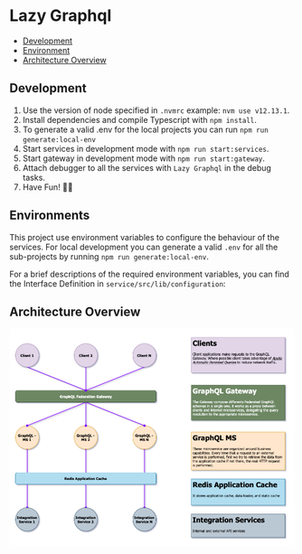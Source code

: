 # Lazy Graphql

- [Development](#Development)
- [Environment](#ArchitectureOverview)
- [Architecture Overview](#ArchitectureOverview)

## Development

1. Use the version of node specified in `.nvmrc` example: `nvm use v12.13.1`.
2. Install dependencies and compile Typescript with `npm install`.
3. To generate a valid .env for the local projects you can run `npm run generate:local-env`
4. Start services in development mode with `npm run start:services`.
5. Start gateway in development mode with `npm run start:gateway`.
6. Attach debugger to all the services with `Lazy Graphql` in the debug tasks.
7. Have Fun! 🏄‍♂️

## Environments

This project use environment variables to configure the behaviour of the services.
For local development you can generate a valid `.env` for all the sub-projects by running `npm run generate:local-env`.

For a brief descriptions of the required environment variables, you can find the Interface Definition in `service/src/lib/configuration`:

## Architecture Overview

![alt text](lazygraphql.png)
